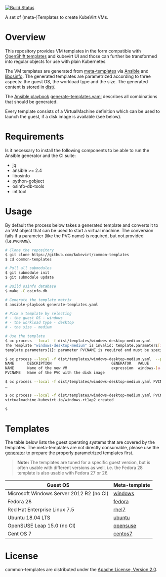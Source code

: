 [![Build Status](https://travis-ci.com/kubevirt/common-templates.svg?branch=master)](https://travis-ci.com/kubevirt/common-templates)

A set of (meta-)Templates to create KubeVirt VMs.

# Overview

This repository provides VM templates in the form compatible with [OpenShift templates](https://docs.okd.io/latest/dev_guide/templates.html) and kubevirt UI and those can further be transformed into regular objects for use with plain Kubernetes.

The VM templates are generated from [meta-templates](templates/) via [Ansible](https://www.ansible.com/) and [libosinfo](https://libosinfo.org/). The generated templates are parametrized according to three aspects: the guest OS, the workload type and the size. The generated content is stored in [dist/](dist/).

The [Ansible playbook](https://docs.ansible.com/ansible/latest/user_guide/playbooks.html) [generate-templates.yaml](generate-templates.yaml) describes all combinations that should be generated.

Every template consists of a VirtualMachine definition which can be used to launch the guest, if a disk image is available (see below).

# Requirements

Is it necessary to install the following components to be able to run the Ansible generator and the CI suite:

- jq
- ansible >= 2.4
- libosinfo
- python-gobject
- osinfo-db-tools
- intltool

# Usage

By default the process below takes a generated template and converts it to an VM object that can be used to start a virtual machine.
The conversion fails if a parameter (like the PVC name) is required, but not
provided (i.e.`PVCNAME`).

```bash
# Clone the repository
$ git clone https://github.com/kubevirt/common-templates
$ cd common-templates

# Pull all submodules
$ git submodule init
$ git submodule update

# Build osinfo database
$ make -C osinfo-db

# Generate the template matrix
$ ansible-playbook generate-templates.yaml

# Pick a template by selecting
# - the guest OS - windows
# - the workload type - desktop
# - the size - medium

# Use the template
$ oc process --local -f dist/templates/windows-desktop-medium.yaml
The Template "windows-desktop-medium" is invalid: template.parameters[1]: Required value:
template.parameters[1]: parameter PVCNAME is required and must be specified

$ oc process --local -f dist/templates/windows-desktop-medium.yaml  --parameters
NAME      DESCRIPTION                           GENERATOR   VALUE
NAME      Name of the new VM                    expression  windows-[a-z0-9]{6}
PVCNAME   Name of the PVC with the disk image

$ oc process --local -f dist/templates/windows-desktop-medium.yaml PVCNAME=mydisk
…

$ oc process --local -f dist/templates/windows-desktop-medium.yaml PVCNAME=mydisk | kubectl apply -f -
virtualmachine.kubevirt.io/windows-rt1ap2 created

$
```

# Templates

The table below lists the guest operating systems that are covered by the templates. The meta-templates are not directly consumable, please use the [generator](generate-templates.yaml) to prepare the properly parametrized templates first.

> **Note:** The templates are tuned for a specific guest version, but is often
> usable with different versions as well, i.e. the Fedora 28 template is also
> usable with Fedora 27 or 26.

| Guest OS | Meta-template |
|---|---|
| Microsoft Windows Server 2012 R2 (no CI) | [windows](templates/windows.tpl.yaml) |
| Fedora 28 | [fedora](templates/fedora.tpl.yaml) |
| Red Hat Enterprise Linux 7.5 | [rhel7](templates/rhel7.tpl.yaml) |
| Ubuntu 18.04 LTS | [ubuntu](templates/ubuntu.tpl.yaml) |
| OpenSUSE Leap 15.0 (no CI) | [opensuse](templates/opensuse.tpl.yaml) |
| Cent OS 7 | [centos7](templates/centos7.tpl.yaml) |

# License

common-templates are  distributed under the
[Apache License, Version 2.0](http://www.apache.org/licenses/LICENSE-2.0.txt).

